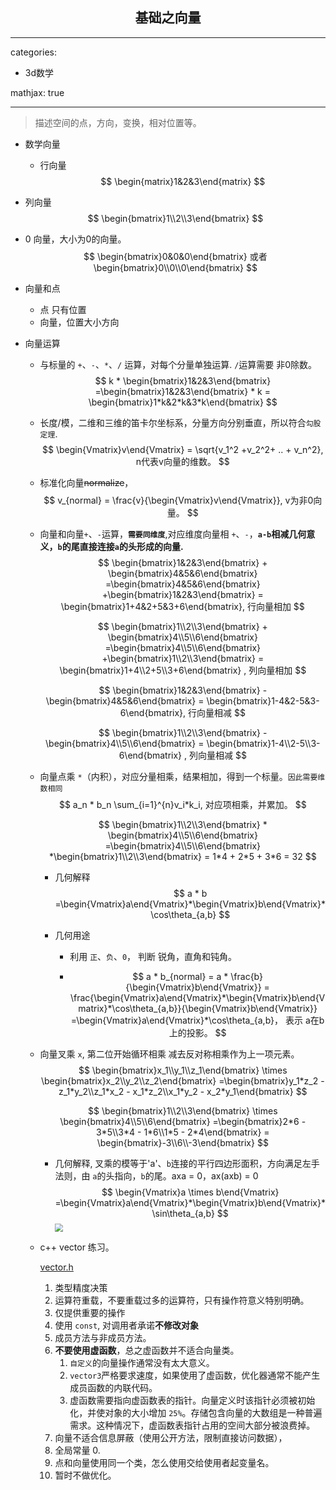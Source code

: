 ##  <center> 基础之向量 </center>

---
categories:
  - 3d数学

mathjax: true

---

> 描述空间的点，方向，变换，相对位置等。



- 数学向量

  - 行向量
    $$
    \begin{matrix}1&2&3\end{matrix}
    $$
    
- 列向量
    $$
    \begin{bmatrix}1\\2\\3\end{bmatrix}
    $$
  
- 0 向量，大小为0的向量。
    $$
    \begin{bmatrix}0&0&0\end{bmatrix} 或者 \begin{bmatrix}0\\0\\0\end{bmatrix}
    $$
    
  
- 向量和点

  - 点 只有位置
  - 向量，位置大小方向

- 向量运算

  - 与标量的 `+`、`-`、`*`、`/` 运算，对每个分量单独运算. `/`运算需要 非0除数。
    $$
    k * \begin{bmatrix}1&2&3\end{bmatrix} =\begin{bmatrix}1&2&3\end{bmatrix} * k = \begin{bmatrix}1*k&2*k&3*k\end{bmatrix}
    $$

  - 长度/模，二维和三维的笛卡尔坐标系，分量方向分别垂直，所以符合`勾股定理`.
    $$
    \begin{Vmatrix}v\end{Vmatrix} = \sqrt{v_1^2 +v_2^2+ .. + v_n^2}, n代表v向量的维数。
    $$

  - 标准化向量~~normalize~~，
    $$
    v_{normal} = \frac{v}{\begin{Vmatrix}v\end{Vmatrix}}, v为非0向量。
    $$

  - 向量和向量`+`、`-`运算，**`需要同维度`**,对应维度向量相 `+`、`-`，**`a-b`相减几何意义，`b`的尾直接连接`a`的头形成的向量.**
    $$
    \begin{bmatrix}1&2&3\end{bmatrix} + \begin{bmatrix}4&5&6\end{bmatrix} =\begin{bmatrix}4&5&6\end{bmatrix} +\begin{bmatrix}1&2&3\end{bmatrix} = \begin{bmatrix}1+4&2+5&3+6\end{bmatrix}, 行向量相加
    $$

    $$
    \begin{bmatrix}1\\2\\3\end{bmatrix} + \begin{bmatrix}4\\5\\6\end{bmatrix} =\begin{bmatrix}4\\5\\6\end{bmatrix} +\begin{bmatrix}1\\2\\3\end{bmatrix} = \begin{bmatrix}1+4\\2+5\\3+6\end{bmatrix} , 列向量相加
    $$

    $$
    \begin{bmatrix}1&2&3\end{bmatrix} - \begin{bmatrix}4&5&6\end{bmatrix} = \begin{bmatrix}1-4&2-5&3-6\end{bmatrix}, 行向量相减
    $$

    $$
    \begin{bmatrix}1\\2\\3\end{bmatrix} - \begin{bmatrix}4\\5\\6\end{bmatrix} = \begin{bmatrix}1-4\\2-5\\3-6\end{bmatrix} , 列向量相减
    $$

  - 向量点乘 `*`（内积），对应分量相乘，结果相加，得到一个标量。`因此需要维数相同`
    $$
    a_n * b_n \sum_{i=1}^{n}v_i*k_i, 对应项相乘，并累加。
    $$
    
    $$
    \begin{bmatrix}1\\2\\3\end{bmatrix} * \begin{bmatrix}4\\5\\6\end{bmatrix} =\begin{bmatrix}4\\5\\6\end{bmatrix} *\begin{bmatrix}1\\2\\3\end{bmatrix} = 1*4 + 2*5 + 3*6 = 32
    $$

    - 几何解释
      $$
      a * b =\begin{Vmatrix}a\end{Vmatrix}*\begin{Vmatrix}b\end{Vmatrix}*\cos\theta_{a,b}
      $$

    - 几何用途

      - 利用 `正`、`负`、`0`， 判断 锐角，直角和钝角。

      - $$
        a * b_{normal} = a * \frac{b}{\begin{Vmatrix}b\end{Vmatrix}} = \frac{\begin{Vmatrix}a\end{Vmatrix}*\begin{Vmatrix}b\end{Vmatrix}*\cos\theta_{a,b}}{\begin{Vmatrix}b\end{Vmatrix}}
        =\begin{Vmatrix}a\end{Vmatrix}*\cos\theta_{a,b}， 表示 a在b上的投影。
        $$

        

  - 向量叉乘 `x`, 第二位开始循环相乘 减去反对称相乘作为上一项元素。
    $$
    \begin{bmatrix}x_1\\y_1\\z_1\end{bmatrix} \times \begin{bmatrix}x_2\\y_2\\z_2\end{bmatrix} =\begin{bmatrix}y_1*z_2 - z_1*y_2\\z_1*x_2 - x_1*z_2\\x_1*y_2 - x_2*y_1\end{bmatrix}
    $$

    $$
    \begin{bmatrix}1\\2\\3\end{bmatrix} \times \begin{bmatrix}4\\5\\6\end{bmatrix} =\begin{bmatrix}2*6 - 3*5\\3*4 - 1*6\\1*5 - 2*4\end{bmatrix} = \begin{bmatrix}-3\\6\\-3\end{bmatrix}
    $$

    - 几何解释, 叉乘的模等于'a'、`b`连接的平行四边形面积，方向满足左手法则，由 `a`的头指向，`b`的尾。axa = 0，ax(axb) = 0
      $$
      \begin{Vmatrix}a \times b\end{Vmatrix} =\begin{Vmatrix}a\end{Vmatrix}*\begin{Vmatrix}b\end{Vmatrix}*\sin\theta_{a,b}
      $$
      <img src="D:\gitworkspace\WebSource\imgs\cross.png" style="zoom:80%;" />

  - c++ vector 练习。

    [vector.h](../codes/vector.h)

    1. 类型精度决策
    2. 运算符重载，不要重载过多的运算符，只有操作符意义特别明确。
    3. 仅提供重要的操作
    4. 使用 `const`, 对调用者承诺**不修改对象**
    5. 成员方法与非成员方法。
    6. **不要使用虚函数**，总之虚函数并不适合向量类。
       1. `自定义`的向量操作通常没有太大意义。
       2. `vector3`严格要求速度，如果使用了虚函数，优化器通常不能产生成员函数的内联代码。
       3. 虚函数需要指向虚函数表的指针。向量定义时该指针必须被初始化，并使对象的大小增加 `25%`。存储包含向量的大数组是一种普遍需求。这种情况下，虚函数表指针占用的空间大部分被浪费掉。
    7. 向量不适合信息屏蔽（使用公开方法，限制直接访问数据），
    8. 全局常量 0.
    9. 点和向量使用同一个类，怎么使用交给使用者起变量名。
    10. 暂时不做优化。